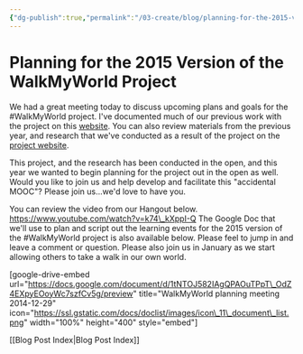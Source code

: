 ```yaml
---
{"dg-publish":true,"permalink":"/03-create/blog/planning-for-the-2015-version-of-the-walk-my-world-project/","title":"Planning for the 2015 Version of the #WalkMyWorld Project","tags":["walkmyworld"]}
---
```


# Planning for the 2015 Version of the WalkMyWorld Project

We had a great meeting today to discuss upcoming plans and goals for the #WalkMyWorld project. I've documented much of our previous work with the project on this [website](http://wiobyrne.com/tag/walkmyworld/). You can also review materials from the previous year, and research that we've conducted as a result of the project on the [project website](https://sites.google.com/site/walkmyworldproject/).

This project, and the research has been conducted in the open, and this year we wanted to begin planning for the project out in the open as well. Would you like to join us and help develop and facilitate this "accidental MOOC"? Please join us...we'd love to have you.

You can review the video from our Hangout below. https://www.youtube.com/watch?v=k74\_kXppI-Q The Google Doc that we'll use to plan and script out the learning events for the 2015 version of the #WalkMyWorld project is also available below. Please feel to jump in and leave a comment or question. Please also join us in January as we start allowing others to take a walk in our own world.

\[google-drive-embed url="https://docs.google.com/document/d/1tNTOJ582IAgQPAOuTPpT\_OdZ4EXpyEOoyWc7szfCv5g/preview" title="WalkMyWorld planning meeting 2014-12-29" icon="https://ssl.gstatic.com/docs/doclist/images/icon\_11\_document\_list.png" width="100%" height="400" style="embed"\]

[[Blog Post Index\|Blog Post Index]]